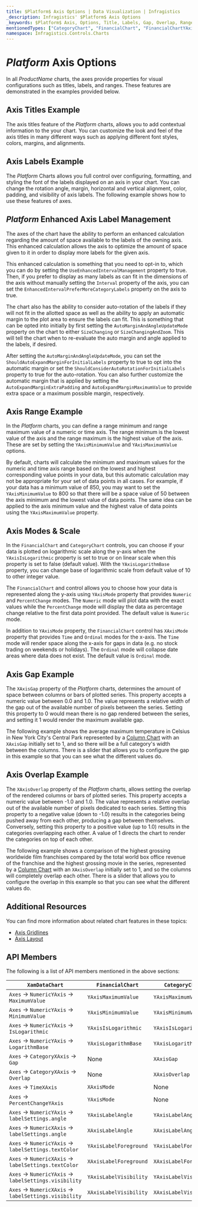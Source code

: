 ```yaml
---
title: $Platform$ Axis Options | Data Visualization | Infragistics
_description: Infragistics' $Platform$ Axis Options
_keywords: $Platform$ Axis, Options, Title, Labels, Gap, Overlap, Range, Scale, Mode, Infragistics
mentionedTypes: ["CategoryChart", "FinancialChart", "FinancialChartYAxisMode", "FinancialChartXAxisMode", "NumericYAxis", "CategoryXAxis"]
namespace: Infragistics.Controls.Charts
---
```


# $Platform$ Axis Options

In all $ProductName$ charts, the axes provide properties for visual configurations such as titles, labels, and ranges. These features are demonstrated in the examples provided below.

## Axis Titles Example

The axis titles feature of the $Platform$ charts, allows you to add contextual information to the your chart. You can customize the look and feel of the axis titles in many different ways such as applying different font styles, colors, margins, and alignments.

<code-view style="height: 450px"
           data-demos-base-url="{environment:dvDemosBaseUrl}"
           iframe-src="{environment:dvDemosBaseUrl}/charts/category-chart-axis-titles"
           alt="$Platform$ Axis Titles Example"
           github-src="charts/category-chart/axis-titles">
</code-view>

<div class="divider--half"></div>


## Axis Labels Example

The $Platform$ Charts allows you full control over configuring, formatting, and styling the font of the labels displayed on an axis in your chart. You can change the rotation angle, margin, horizontal and vertical alignment, color, padding, and visibility of axis labels. The following example shows how to use these features of axes.

<code-view style="height: 450px"
           data-demos-base-url="{environment:dvDemosBaseUrl}"
           iframe-src="{environment:dvDemosBaseUrl}/charts/category-chart-axis-labels"
           alt="$Platform$ Axis Labels Example"
           github-src="charts/category-chart/axis-labels">
</code-view>

<div class="divider--half"></div>

## $Platform$ Enhanced Axis Label Management

The axes of the chart have the ability to perform an enhanced calculation regarding the amount of space available to the labels of the owning axis. This enhanced calculation allows the axis to optimize the amount of space given to it in order to display more labels for the given axis.

This enhanced calculation is something that you need to opt-in to, which you can do by setting the `UseEnhancedIntervalManagement` property to true. Then, if you prefer to display as many labels as can fit in the dimensions of the axis without manually setting the `Interval` property of the axis, you can set the `EnhancedIntervalPreferMoreCategoryLabels` property on the axis to true.

The chart also has the ability to consider auto-rotation of the labels if they will not fit in the allotted space as well as the ability to apply an automatic margin to the plot area to ensure the labels can fit. This is something that can be opted into initially by first setting the `AutoMarginAndAngleUpdateMode` property on the chart to either `SizeChanging` or `SizeChangingAndZoom`. This will tell the chart when to re-evaluate the auto margin and angle applied to the labels, if desired.

After setting the `AutoMarginAndAngleUpdateMode`, you can set the `ShouldAutoExpandMarginForInitialLabels` property to true to opt into the automatic margin or set the `ShouldConsiderAutoRotationForInitialLabels` property to true for the auto-rotation. You can also further customize the automatic margin that is applied by setting the `AutoExpandMarginExtraPadding` and `AutoExpandMarginMaximumValue` to provide extra space or a maximum possible margin, respectively.

## Axis Range Example

In the $Platform$ charts, you can define a range minimum and range maximum value of a numeric or time axis. The range minimum is the lowest value of the axis and the range maximum is the highest value of the axis. These are set by setting the `YAxisMinimumValue` and `YAxisMaximumValue` options.

By default, charts will calculate the minimum and maximum values for the numeric and time axis range based on the lowest and highest corresponding value points in your data, but this automatic calculation may not be appropriate for your set of data points in all cases. For example, if your data has a minimum value of 850, you may want to set the `YAxisMinimumValue` to 800 so that there will be a space value of 50 between the axis minimum and the lowest value of data points. The same idea can be applied to the axis minimum value and the highest value of data points using the `YAxisMaximumValue` property.

<code-view style="height: 450px"
           data-demos-base-url="{environment:dvDemosBaseUrl}"
           iframe-src="{environment:dvDemosBaseUrl}/charts/category-chart-axis-range"
           alt="$Platform$ Axis Range Example"
           github-src="charts/category-chart/axis-range">
</code-view>

<div class="divider--half"></div>


## Axis Modes & Scale

In the `FinancialChart` and `CategoryChart` controls, you can choose if your data is plotted on logarithmic scale along the y-axis when the `YAxisIsLogarithmic` property is set to true or on linear scale when this property is set to false (default value). With the `YAxisLogarithmBase` property, you can change base of logarithmic scale from default value of 10 to other integer value.

The `FinancialChart` and control allows you to choose how your data is represented along the y-axis using `YAxisMode` property that provides `Numeric` and `PercentChange` modes. The `Numeric` mode will plot data with the exact values while the `PercentChange` mode will display the data as percentage change relative to the first data point provided. The default value is `Numeric` mode.

In addition to `YAxisMode` property, the `FinancialChart` control has `XAxisMode` property that provides `Time` and `Ordinal` modes for the x-axis. The `Time` mode will render space along the x-axis for gaps in data (e.g. no stock trading on weekends or holidays). The `Ordinal` mode will collapse date areas where data does not exist. The default value is `Ordinal` mode.

<code-view style="height: 450px"
           data-demos-base-url="{environment:dvDemosBaseUrl}"
           iframe-src="{environment:dvDemosBaseUrl}/charts/financial-chart-axis-types"
           alt="$Platform$ Axis Range Example"
           github-src="charts/financial-chart/axis-types">
</code-view>

<div class="divider--half"></div>

## Axis Gap Example

The `XAxisGap` property of the $Platform$ charts, determines the amount of space between columns or bars of plotted series. This property accepts a numeric value between 0.0 and 1.0. The value represents a relative width of the gap out of the available number of pixels between the series. Setting this property to 0 would mean there is no gap rendered between the series, and setting it 1 would render the maximum available gap.

The following example shows the average maximum temperature in Celsius in New York City's Central Park represented by a [Column Chart](../types/column-chart.md) with an `XAxisGap` initially set to 1, and so there will be a full category's width between the columns. There is a slider that allows you to configure the gap in this example so that you can see what the different values do.

<code-view style="height: 450px"
           data-demos-base-url="{environment:dvDemosBaseUrl}"
           iframe-src="{environment:dvDemosBaseUrl}/charts/category-chart-axis-gap"
           alt="$Platform$ Axis Gap Example"
           github-src="charts/category-chart/axis-gap">
</code-view>

<div class="divider--half"></div>

## Axis Overlap Example

The `XAxisOverlap` property of the $Platform$ charts, allows setting the overlap of the rendered columns or bars of plotted series. This property accepts a numeric value between -1.0 and 1.0. The value represents a relative overlap out of the available number of pixels dedicated to each series. Setting this property to a negative value (down to -1.0) results in the categories being pushed away from each other, producing a gap between themselves. Conversely, setting this property to a positive value (up to 1.0) results in the categories overlapping each other. A value of 1 directs the chart to render the categories on top of each other.

The following example shows a comparison of the highest grossing worldwide film franchises compared by the total world box office revenue of the franchise and the highest grossing movie in the series, represented by a [Column Chart](../types/column-chart.md) with an `XAxisOverlap` initially set to 1, and so the columns will completely overlap each other. There is a slider that allows you to configure the overlap in this example so that you can see what the different values do.

<code-view style="height: 450px"
           data-demos-base-url="{environment:dvDemosBaseUrl}"
           iframe-src="{environment:dvDemosBaseUrl}/charts/category-chart-axis-overlap"
           alt="$Platform$ Axis Overlap Example"
           github-src="charts/category-chart/axis-overlap">
</code-view>

<div class="divider--half"></div>

## Additional Resources

You can find more information about related chart features in these topics:

- [Axis Gridlines](chart-axis-gridlines.md)
- [Axis Layout](chart-axis-layouts.md)

## API Members

The following is a list of API members mentioned in the above sections:

| `XamDataChart`                                         | `FinancialChart`       | `CategoryChart`        |
| ------------------------------------------------------ | ---------------------- | ---------------------- |
| `Axes` -> `NumericYAxis` -> `MaximumValue`             | `YAxisMaximumValue`    | `YAxisMaximumValue`    |
| `Axes` -> `NumericYAxis` -> `MinimumValue`             | `YAxisMinimumValue`    | `YAxisMinimumValue`    |
| `Axes` -> `NumericYAxis` -> `IsLogarithmic`            | `YAxisIsLogarithmic`   | `YAxisIsLogarithmic`   |
| `Axes` -> `NumericYAxis` -> `LogarithmBase`            | `YAxisLogarithmBase`   | `YAxisLogarithmBase`   |
| `Axes` -> `CategoryXAxis` -> `Gap`                     | None                   | `XAxisGap`             |
| `Axes` -> `CategoryXAxis` -> `Overlap`                 | None                   | `XAxisOverlap`         |
| `Axes` -> `TimeXAxis`                                  | `XAxisMode`            | None                   |
| `Axes` -> `PercentChangeYAxis`                         | `YAxisMode`            | None                   |
| `Axes` -> `NumericYAxis` -> `labelSettings.angle`      | `YAxisLabelAngle`      | `YAxisLabelAngle`      |
| `Axes` -> `NumericXAxis` -> `labelSettings.angle`      | `XAxisLabelAngle`      | `XAxisLabelAngle`      |
| `Axes` -> `NumericYAxis` -> `labelSettings.textColor`  | `YAxisLabelForeground` | `YAxisLabelForeground` |
| `Axes` -> `NumericXAxis` -> `labelSettings.textColor`  | `XAxisLabelForeground` | `XAxisLabelForeground` |
| `Axes` -> `NumericYAxis` -> `labelSettings.visibility` | `YAxisLabelVisibility` | `YAxisLabelVisibility` |
| `Axes` -> `NumericXAxis` -> `labelSettings.visibility` | `XAxisLabelVisibility` | `XAxisLabelVisibility` |

